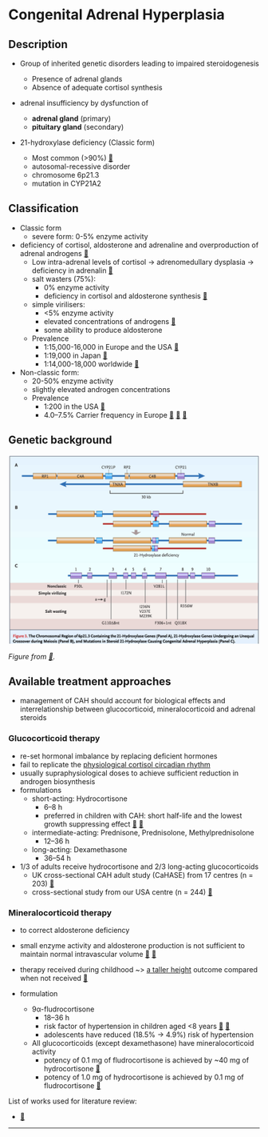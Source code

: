 # Congenital Adrenal Hyperplasia

## Description
* Group of inherited genetic disorders leading to impaired steroidogenesis
    * Presence of adrenal glands 
    * Absence of adequate cortisol synthesis
* adrenal insufficiency by dysfunction of 
    * **adrenal gland** (primary) 
    * **pituitary gland** (secondary)

* 21-hydroxylase deficiency (Classic form) 
    * Most common (>90%) [📖](https://doi.org/10.1210/jc.2018-01865 "Speiser, 2018")
    * autosomal-recessive disorder
    * chromosome 6p21.3
    * mutation in CYP21A2

## Classification 
* Classic form 
    * severe form: 0-5% enzyme activity
* deficiency of cortisol, aldosterone and adrenaline and overproduction of adrenal androgens [📖](https://doi.org/10.1210/endrev/bnab016 "Claahsen-van der Grinten, 2021")
    * Low intra-adrenal levels of cortisol -> adrenomedullary dysplasia -> deficiency in adrenalin [📖](https://doi.org/10.1056/nejm200011093431903 "Merke, 2000")
    * salt wasters (75%):  
        * 0% enzyme activity
        * deficiency in cortisol and aldosterone synthesis [📖](https://doi.org/10.1210/edrv.21.3.0398 "White, 2000")
    * simple virilisers: 
        * <5% enzyme activity
        * elevated concentrations of androgens [📖](https://doi.org/10.1210/jc.2018-01865 "Speiser, 2018")
        * some ability to produce aldosterone 
    * Prevalence
        * 1:15,000-16,000 in Europe and the USA [📖](https://doi.org/10.1530/eje.0.151u071 "van der Kamp, 2004")
        * 1:19,000 in Japan [📖](https://doi.org/10.1530/eje.0.151u071 "van der Kamp, 2004")
        * 1:14,000-18,000 worldwide [📖](https://doi.org/10.1210/endrev/bnab016 "Claahsen-van der Grinten, 2021")
* Non-classic form: 
    * 20-50% enzyme activity
    * slightly elevated androgen concentrations
    * Prevalence
        * 1:200 in the USA [📖](https://doi.org/10.1038/gim.2017.46 "Hannah-Shmoun, 2017")
        * 4.0–7.5% Carrier frequency in Europe [📖](https://doi.org/10.1157/13080213 "Ezquieta, 2005") [📖](https://doi.org/10.1111/cge.12153 "Phedonos, 2013") [📖](https://doi.org/10.1210/jc.2004-1728 "Baumgartner-Parzer, 2004")


## Genetic background 

![CAH Mutations](./screenshots/CAH_mutations.png)

*Figure from [📖](https://doi.org/10.1210/jc.2018-01865 "Speiser, 2018").*

## Available treatment approaches
*  management of CAH should account for biological effects and interrelationship between glucocorticoid, mineralocorticoid and adrenal steroids
### Glucocorticoid therapy
* re-set hormonal imbalance by replacing deficient hormones
* fail to replicate the <u>physiological cortisol circadian rhythm</u>
* usually supraphysiological doses to achieve sufficient reduction in androgen biosynthesis
* formulations
    * short-acting: Hydrocortisone
        * 6–8 h 
        * preferred in children with CAH: short half-life and the lowest growth suppressing effect [📖](https://doi.org/10.1210/jc.2018-01865 "Speiser, 2018") [📖](https://doi.org/10.1210/jc.2006-2109 "Bonfig, 2007")
    * intermediate-acting: Prednisone, Prednisolone, Methylprednisolone
        * 12–36 h 
    * long-acting: Dexamethasone
        * 36–54 h 
* 1/3 of adults receive hydrocortisone and 2/3 long-acting glucocorticoids
    * UK cross-sectional CAH adult study (CaHASE) from 17 centres (n = 203) [📖](https://doi.org/10.1210/jc.2010-0917 "Artl, 2010")
    * cross-sectional study from our USA centre (n = 244) [📖](https://doi.org/10.1210/jc.2012-2102 "Finkielstain, 2012")


### Mineralocorticoid therapy
* to correct aldosterone deficiency
* small enzyme activity and aldosterone production is not sufficient to maintain normal intravascular volume [📖](https://doi.org/10.1515/jpem.2001.14.9.1649 "Frisch, 2001") [📖](https://doi.org/10.1210/jc.2006-0964 "Nimkarn, 2006")
* therapy received during childhood ~> <u>a taller height</u> outcome compared when not received [📖](https://doi.org/10.1210/jc.2009-2616 "Muthusamy, 2010")

* formulation
    * 9α-fludrocortisone
        * 18–36 h
        * risk factor of hypertension in children aged <8 years [📖](https://doi.org/10.1093/ajh/hpv087 "Bonfig, 2015") [📖](https://doi.org/10.1210/clinem/dgab133 "Torky, 2021")
        * adolescents have reduced (18.5% -> 4.9%) risk of hypertension 
    * All glucocorticoids (except dexamethasone) have mineralocorticoid activity
        * potency of 0.1 mg of fludrocortisone is achieved by ~40 mg of hydrocortisone [📖](https://doi.org/10.7326/0003-4819-43-5-979 "Thorn, 1955")
        * potency of 1.0 mg of hydrocortisone is achieved by 0.1 mg of fludrocortisone [📖](https://doi.org/10.1186/1710-1492-9-30 "Liu, 2013")


List of works used for literature review:
- [📖](https://doi.org/10.1038/ "Mallappa, 2022")

---


